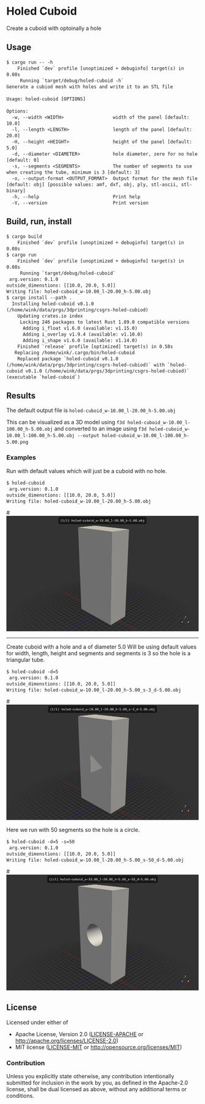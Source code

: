 # Holed Cuboid

Create a cuboid with optoinally a hole


## Usage

```
$ cargo run -- -h
    Finished `dev` profile [unoptimized + debuginfo] target(s) in 0.08s
     Running `target/debug/holed-cuboid -h`
Generate a cubiod mesh with holes and write it to an STL file

Usage: holed-cuboid [OPTIONS]

Options:
  -w, --width <WIDTH>                  width of the panel [default: 10.0]
  -l, --length <LENGTH>                length of the panel [default: 20.0]
  -H, --height <HEIGHT>                height of the panel [default: 5.0]
  -d, --diameter <DIAMETER>            hole diameter, zero for no hole [default: 0]
  -s, --segments <SEGMENTS>            The number of segments to use when creating the tube, minimum is 3 [default: 3]
  -o, --output-format <OUTPUT_FORMAT>  Output format for the mesh file [default: obj] [possible values: amf, dxf, obj, ply, stl-ascii, stl-binary]
  -h, --help                           Print help
  -V, --version                        Print version
  ```

## Build, run, install

```
$ cargo build
    Finished `dev` profile [unoptimized + debuginfo] target(s) in 0.08s
$ cargo run
    Finished `dev` profile [unoptimized + debuginfo] target(s) in 0.08s
     Running `target/debug/holed-cuboid`
 arg.version: 0.1.0
outside_dimenstions: [[10.0, 20.0, 5.0]]
Writing file: holed-cuboid_w-10.00_l-20.00_h-5.00.obj
$ cargo install --path .
  Installing holed-cuboid v0.1.0 (/home/wink/data/prgs/3dprinting/csgrs-holed-cubiod)
    Updating crates.io index
     Locking 246 packages to latest Rust 1.89.0 compatible versions
      Adding i_float v1.6.0 (available: v1.15.0)
      Adding i_overlay v1.9.4 (available: v1.10.0)
      Adding i_shape v1.6.0 (available: v1.14.0)
    Finished `release` profile [optimized] target(s) in 0.58s
   Replacing /home/wink/.cargo/bin/holed-cuboid
    Replaced package `holed-cuboid v0.1.0 (/home/wink/data/prgs/3dprinting/csgrs-holed-cubiod)` with `holed-cuboid v0.1.0 (/home/wink/data/prgs/3dprinting/csgrs-holed-cubiod)` (executable `holed-cuboid`)
```



## Results

The default output file is `holed-cuboid_w-10.00_l-20.00_h-5.00.obj`

This can be visualized as a 3D model using `f3d holed-cuboid_w-10.00_l-100.00_h-5.00.obj`
and converted to an image using `f3d holed-cuboid_w-10.00_l-100.00_h-5.00.obj --output holed-cuboid_w-10.00_l-100.00_h-5.00.png`

### Examples

Run with default values which will just be a cuboid with no hole.
```
$ holed-cuboid
 arg.version: 0.1.0
outside_dimenstions: [[10.0, 20.0, 5.0]]
Writing file: holed-cuboid_w-10.00_l-20.00_h-5.00.obj
```
#![cuboid no hole](./holed-cuboid_w-10.00_l-20.00_h-5.00.png)

---
Create cuboid with a hole and a of diameter 5.0
Will be using default values for width, length, height and segments
and segments is 3 so the hole is a triangular tube.
```
$ holed-cuboid -d=5
 arg.version: 0.1.0
outside_dimenstions: [[10.0, 20.0, 5.0]]
Writing file: holed-cuboid_w-10.00_l-20.00_h-5.00_s-3_d-5.00.obj
```

#![cuboid triangular hole](./holed-cuboid_w-10.00_l-20.00_h-5.00_s-3_d-5.00.png)

Here we run with 50 segments so the hole is a circle.
```
$ holed-cuboid -d=5 -s=50
 arg.version: 0.1.0
outside_dimenstions: [[10.0, 20.0, 5.0]]
Writing file: holed-cuboid_w-10.00_l-20.00_h-5.00_s-50_d-5.00.obj
```

#![cuboid curcular hole](./holed-cuboid_w-10.00_l-20.00_h-5.00_s-50_d-5.00.png)

## License

Licensed under either of

- Apache License, Version 2.0 ([LICENSE-APACHE](LICENSE-APACHE) or http://apache.org/licenses/LICENSE-2.0)
- MIT license ([LICENSE-MIT](LICENSE-MIT) or http://opensource.org/licenses/MIT)

### Contribution

Unless you explicitly state otherwise, any contribution intentionally submitted
for inclusion in the work by you, as defined in the Apache-2.0 license, shall
be dual licensed as above, without any additional terms or conditions.
